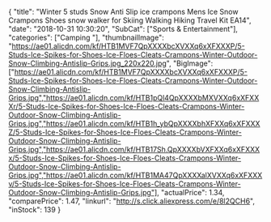 {
	"title": "Winter 5 studs Snow Anti Slip ice crampons Mens Ice Snow Crampons Shoes snow walker for Skiing Walking Hiking Travel Kit EA14",
	"date": "2018-10-31 10:30:20",
	"SubCat": ["Sports & Entertainment"],
	"categories": ["Camping "],
	"thumbnailImage": "https://ae01.alicdn.com/kf/HTB1MVF7QpXXXXbcXVXXq6xXFXXXP/5-Studs-Ice-Spikes-for-Shoes-Ice-Floes-Cleats-Crampons-Winter-Outdoor-Snow-Climbing-Antislip-Grips.jpg_220x220.jpg",
	"BigImage": ["https://ae01.alicdn.com/kf/HTB1MVF7QpXXXXbcXVXXq6xXFXXXP/5-Studs-Ice-Spikes-for-Shoes-Ice-Floes-Cleats-Crampons-Winter-Outdoor-Snow-Climbing-Antislip-Grips.jpg","https://ae01.alicdn.com/kf/HTB1pQl4QpXXXXbMXVXXq6xXFXXXr/5-Studs-Ice-Spikes-for-Shoes-Ice-Floes-Cleats-Crampons-Winter-Outdoor-Snow-Climbing-Antislip-Grips.jpg","https://ae01.alicdn.com/kf/HTB1h_ybQpXXXXbhXFXXq6xXFXXXZ/5-Studs-Ice-Spikes-for-Shoes-Ice-Floes-Cleats-Crampons-Winter-Outdoor-Snow-Climbing-Antislip-Grips.jpg","https://ae01.alicdn.com/kf/HTB17Sh.QpXXXXbVXFXXq6xXFXXXx/5-Studs-Ice-Spikes-for-Shoes-Ice-Floes-Cleats-Crampons-Winter-Outdoor-Snow-Climbing-Antislip-Grips.jpg","https://ae01.alicdn.com/kf/HTB1MA47QpXXXXalXVXXq6xXFXXXv/5-Studs-Ice-Spikes-for-Shoes-Ice-Floes-Cleats-Crampons-Winter-Outdoor-Snow-Climbing-Antislip-Grips.jpg"],
	"actualPrice": 1.34,
	"comparePrice": 1.47,
	"linkurl": "http://s.click.aliexpress.com/e/8l2QCH6",
	"inStock": 139
}
